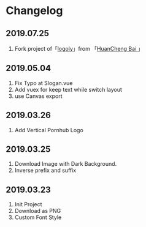 # Changelog

## 2019.07.25

1. Fork project of「[logoly](https://github.com/bestony/logoly)」from 「[HuanCheng Bai
](https://github.com/bestony)」

## 2019.05.04
1. Fix Typo at Slogan.vue
2. Add vuex for keep text while switch layout
3. use Canvas export

## 2019.03.26

1. Add Vertical Pornhub Logo

## 2019.03.25

1. Download Image with Dark Background.
2. Inverse prefix and suffix

## 2019.03.23

1. Init Project
2. Download as PNG
3. Custom Font Style
